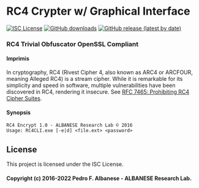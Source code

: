 # RC4 Crypter w/ Graphical Interface
[![ISC License](http://img.shields.io/badge/license-ISC-blue.svg)](https://github.com/pedroalbanese/rc4/blob/master/LICENSE.md) 
[![GitHub downloads](https://img.shields.io/github/downloads/pedroalbanese/rc4/total.svg?logo=github&logoColor=white)](https://github.com/pedroalbanese/rc4/releases)
[![GitHub release (latest by date)](https://img.shields.io/github/v/release/pedroalbanese/rc4)](https://github.com/pedroalbanese/rc4/releases)

### RC4 Trivial Obfuscator OpenSSL Compliant
#### Imprimis

In cryptography, RC4 (Rivest Cipher 4, also known as ARC4 or ARCFOUR, meaning Alleged RC4) is a stream cipher. While it is remarkable for its simplicity and speed in software, multiple vulnerabilities have been discovered in RC4, rendering it insecure. See [RFC 7465: Prohibiting RC4 Cipher Suites](https://www.rfc-editor.org/rfc/rfc7465).

#### Synopsis  
```batch
RC4 Encrypt 1.0 - ALBANESE Research Lab © 2016
Usage: RC4CLI.exe [-e|d] <file.ext> <password>
```

## License

This project is licensed under the ISC License.

#### Copyright (c) 2016-2022 Pedro F. Albanese - ALBANESE Research Lab.
